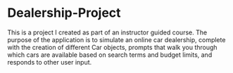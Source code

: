 # Dealership-Project

This is a project I created as part of an instructor guided course. The purpose of the application is to simulate an online car dealership, complete with the creation of different Car objects, prompts that walk you through which cars are available based on search terms and budget limits, and responds to other user input.